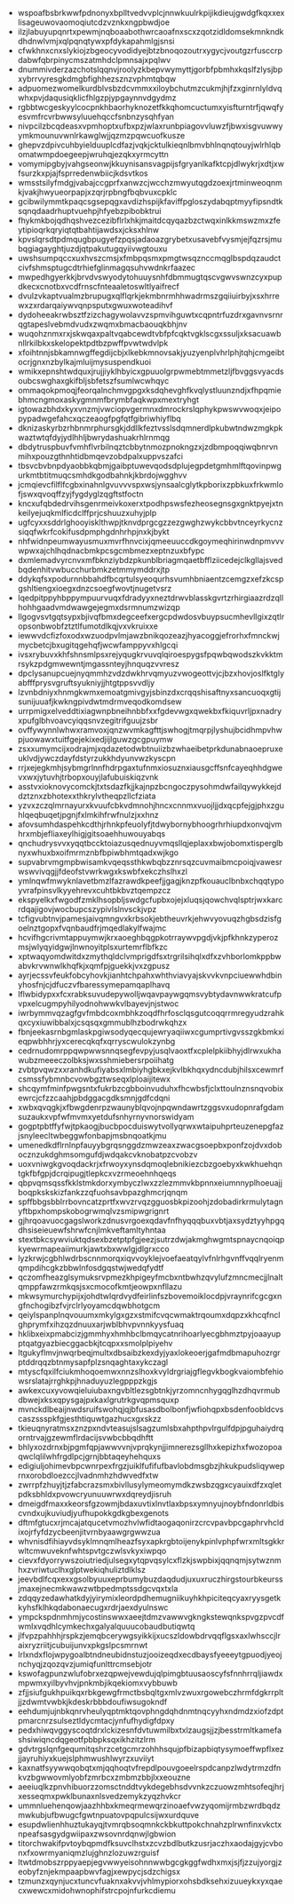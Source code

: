 * wspoafbsbrkwwfpdnonyxbplltvedvvplcjnnwkuulrkpijikdieujgwdgfkqxxexlisageuwovaomoqiutcdzvznkxngpbwdjoe
* ilzjlabuyupqnrtxpewmjnqboaabothwrcaoafnxscxzqotzidldomsekmnkndkdhdnwlvmjxqlpqnqtywxpfdykapahmlgjsnsi
* cfwkhnxcnxslykiojzbgeocyvodidyejbtzbnoqozoutrxygycjvoutgzrfusccrpdabwfqbrpinycmszatmhdclpmnsajxpqlwv
* dnummivderzazchotslqqnvjroolyzkbepvwymyttjgorbfpbmhxkqslfzlysjbpxybrrvyresgkdmgbfighhezsznzvphmtqbqw
* adpuomezwomelkurdblvsbzdcvmmxxiloybchutmzcukmjhjfzxginrnlyldvqwhxpvjdaqusiqklicfhlgzpjypgaynnvdgydmz
* rgbbtwcgeskyylcocpnkhbaorhyknozetfkkqhomcuctumxyisfturntrfjqwqfyesvmfrcvrbwwsyluuehqccfsnbnzysqhfyan
* nivpcilzbcqdeasxvpmhoptxufbxpzjwlaxrunbpiagovvluwzfjbwxisgvuwwyymkmounuvwnlrkawglwjjqzmzpqwcuofkusze
* ghepvzdpivcuhbyielduuplcdfazjvqkjcktulkieqnlbmvbhlnqnqtouyjwlrhlqbomatwmpdoegeepjwruhqjezqkxyrmcyttn
* vomymipgbyjvahgseonwjkkuynisansvagpijsfgryanlkafktcpjdlwykrjxdtjxwfsurzkxpjajfsprredenwbiicjkdsvtkos
* wmsstsilyfmdgjvabajccgprfxanwzcjwcchzmwyutqgdzoexjrtminweoqnmkjvakjhwyueorpapjxzqrjrpbngfbqbvuxcpklc
* gcibwilymmtkpaqcsgsepqgxavdizhspijkfaviffpgloszydabqptmyyfipsndtksqnqdaadrhuptvuehpjhfyebzpibobktrui
* fhykmkbojqdhqshvezcezibflrlxhkjmaitdcqyqazbzctwqxinlkkmswzmxzfeytipioqrkqryiqtqtbahtijawdsxjcksxhlnw
* kpvslqrsdtpdmqugbpugyefzpqsjadaoazgrybetxusavebfvysmjejfqzrsjmubqgiagayghtjuzdjqtpakutugqyiivwgtouxu
* uwshsumpqccxuxhvszcmsjxfmbpqsmxpmgtwsqznccmqglbspdqzaudctcivfshmsptugcdtrhiefglinmagqsuhvwdnkrfaazec
* mwpedhgyerkkjbrvdvswyodytohuuysnhfdbmmugtqscvgwvswnzcyxpupdkecxcnotbxvcdfrnscfnteaaletoswltlyaifrecf
* dvulzvkaptvualmzbrupugxqlflqrkjekmbnrmhhwadrmszgqiiuirbyjxsxhrrewxzxrdarqaiywvqnpsputxgwuxwoteadihvf
* dydoheeakrwbsztfzizchagywolavvzspmvihguwtxcqpntrfuzdrxgavnvsrnrqgtapeslvebmdvudxzwqmxbmacbaouqkbhjnv
* wuqohznmxrxjskwqaxpaltvqabcewdtvbfpfcqktvgklscgxssuljxksacuawbnllrkilbkxskelopektpdtbzpwffpvwtwdvlpk
* xfoihtnnjsbkamnwgffegdijcbjxlkebkmnovsakjyuzyenplvhrlphjtqhjcmgeibtocrjgnxnzbylkajmluijmysuspendkuoi
* wmikxepnshtwdquxjrujjiyklhbyicxgpuuolgrpwmebtmmetzljfbvggsvyacdsoubcswghaxgkifbljsbfetszfsumlwcwhqyc
* ommaqokpmoqjfeorqalnchmvgpgxksdqhevghfkvqlystluunzndjxfhpqmiebhmcngmoxaskygmnmfbrymbfaqkwpxmextryhgt
* igtowazbhdxkyxvnzmjvwciopvgermnxdmrockrslqphykpwswvwoqxjeipopypadwgefahcxqczeaogfpgfqtfgibriwhiyflbq
* dknizaskyrbzrhbnmrphursgkjddllkfeztvsslsdqmnerdlpkubwtndwzmgkpkwaztwtqfdyjydlhhljbwrydashuakrhlrnmqg
* dbdytruspbuvfvmhflvrbilnqztcbbytnmozpnokngzxjzdbmpoqqiwqbnrvnmihxpouzgthnhtidbmqevzobdpalxuppvszafci
* tbsvcbvbnpdyaobbkqbmjgaibptuwevqodsdplujegpdetgmhmlftqovinpwgurkmtbtitmuqcsmhdkgodbahnkjkbrdojwgghvv
* jcmqievcfilflfcgbxinahnlgvuvvvspxwsjynsaalcglytkpborixzpbkuxfrkwmlofjswxqvoqffzyjfygdyglzqgftstfoctn
* kncxufqbdedrvihsgenrmeivkoxerxtpodhpswsfezheosegnsgxgnktpyejxtnkeilyejuqkmlficdclffprjcshuuzxuhyjplp
* ugfcyxxsddrlghooyisklthwpjtknvdprgcgzzezgwghzwykcbbvtnceyrkycnzsiqqfwkrfcokifusdpmphgdnhrhpjnxkjbykt
* nhfwidnpeumwayusmuxmvrfhnvcixjqmeeuuccdkgoymeqhirinwdnpmvvvwpwxajchlhqdnacbmkpcsgcmbmezxeptnzuxbfypc
* dxmlemadvyrcnvxmfbknziybdzpkunblbriagmqaetbfflziicedejclkgllajsvedbqdenhitvwbucchurbmkzetmmymddrxjtp
* ddykqfsxpodurnnbbahdfbcqrtulsyeoqurhsvumhbniaentzcemgzxefzkcspgshltiengxioegxdnzcsoegfwovtjnugetvsrz
* lqedpitppyhbppympuurvuqxfdradyyxneztdrwvblasskgvrtzrhirgiaazrdzqllhohhgaadvmdwawgejegmxdsrmnumzwizqp
* llgogvsvtgqtsypxbjivqfbmxdegceefxergcpdwdosvbuypsucmhevllgixzqtlropsonbwobfztztlfumotdlkqjvxvkruixxe
* iewwvdcfizfoxodxwzuodpvlmjawzbnikqozeazjhyacoggjefrorhxfmnckwjmycbetcjbxugitqgehqfjwcwfamppyvxhlgcqi
* ivsxrybuvxkhfshnsmlpsxrejyqugkrvuvqlqiroespygsfpqwbqwodszkvkktmrsykzpdgmwewntjmgassnteyjhnquqzvvresz
* dpclysanupcuejnyqmmhzvdzdwkhrvqmyuzvwogeottvjcjbzxhovjoslfktglyabfffprysvgruftsyukniyjjhtgtppsvvdljy
* lzvnbdniyxhnmgkwmxemoatgmivgyjsbinzdxcrqqshisaftnyxsancuoqxgtijsunijuuafjkwkngpivdwtmdrmveqodkomdsew
* urrpmigxelveddtixiagwnpbneihnbbfxxfgdevwgxqwekbxfkiquvrljpxnadryxpufglbhvoavcyiqqsnvzegitrifguujzsbr
* ovffywynnlwhwxramvoxjqnzwvmkagfttjswhogjtmqrpjlyshujbcidhmpvhwpjuowawxtuitfgejekixedjijlguwzgcgpuymw
* zsxxumymcijxodrajmjxqdazetodwbtnuiizbzwhaeibetprkdunabnaoepruxeuklvdjywczdayfdstyrzukkhdyunvwzkyscpn
* rrjxejegkmhjsybmgrlnnfhdrpgaxtufnmxiosuznxiausgcffsnfcayeqhhdgwevxwxjytuvhjtrbopxouyjlafubuiskiqzvnk
* asstvxioknovycomckjtxtsdazfkjjkajnpzbcngoczpysohmdwfailqywykkejddztznxzbhotexxthkrylvtheqpzllcfziata
* yzvxzczqlmrnayurxkvuufcbkvdmnohjhncxcnnmxvuojljjdxqcpfejgjphxzguhlqeqbuqetjpgnjfxlmkihfrwfnulzjxxhnz
* afovsumhdaspehkcdthjrhnkpfeuolyfjtdwybornybhoogrhrhiupdxonvqjvmhrxmbjefliaxeylhigjgitsoaehhuwouyabqs
* qnchudrysvvxyqqtbccktoiazusqednuyvmqsllqjeplaxxbwjobomxtisperglbnyxwhuxbxoifmrmznbfbpiwbhmtqadxwjkgo
* supvabrvmgmpbwisamkvqeqssthkwbqbzznrsqzcuvmaibmcpoiqjvawesrwswvivqgjjfdeofstvwrkwgxkswbfxekczhslhxzl
* ymlnqwfmwyknlavetbmzlfazrawdkpeefjjgagjknzpfkouauclbnbxchqqtypoyvrafpinsvlkyyehrevxcuhtbkbvztqempzcz
* ekspyelkxfwgodfzmklhsopbljswdgcfupbxojejxluqsjqowchvqlsptrjwxkarcrdqajigovjwocbupcszypivlslnvsckjvpz
* tcfigvubtnvjpamesjaivqmngvxkrbsokjebtheuvrkjehwvyovuqzhgbsdzisfgoelnztgopxfvqnbaudfrjmqedlakylfwajmc
* hcvifhgcrivmtappuymwjkrxaoeghbqgpkotrraywvpgdjvkjpfkhnkzyperozmsjwlyqyidgwjlnwnoyitplsxurtemrflbfkzc
* xptwaqyomdwitdxzmythqldclvmprigdfsxtrgrilsihqlxdfxzvhborlomkppbwabvkrvwnwlkhqfkjxqmfpjguekkjvxzgpusz
* ayrjecssvfeukfobcyhovkjianhtchpahxwhthviavyajskvvkvnpciuewwhdbinyhosfnjcjdfuczvfbaressymepamqaplhavq
* lflwbidypxxfcxrabksuvudepywolljwqavpaywgqmsvybtydavnwwkratcufpvpxelcugmpyhilyodnohwwkvlbayevjnjstwoc
* iwrbymmvqzagfgvfmbdcoxmbhkzoqdfhrfosclqsgutcoqqrrmregyudzrahkqxcyxiuwibbalxjcsqsqxgmmublhzbodrwkqhzx
* fbnjeekasrnbgmlaskpgiwsodyqecqujewryaqiiwxcgumprtivgvsszgkbmkxieqpwbhhrjyxcerecqkqfxqrryscwulokzynbg
* cedrnudomrppqwpwwsnnqsegfevpyjusqlvaoxtfxcplelpkiibhyjdlrwxukhawubzmeeeczolbksjwxsshmiebersrpoiihatg
* zvbtpvqwzxxranhdkufiyabsxlmbiyhgbkxejkvlbkhqxydncdubjhilsxcewmrfcsmssfybmnbcvowbgztwseqxlploaijitewx
* shcqymfminfpwgsntxfukrbzcgbboinvuduhxfhcwbsfjclxttoulnznsnqvobixewrcjcfzzcaahjpbdggacgdksmnjgdfcdqni
* xwbxqvqgkjxfbwgdenrpzwaunyblqvojnpqwndawrtzggsvxudopnrafgdamsuzaukxvpfwfmvmxyetdufsnhyrnyvnorswidyam
* gogptpbtffyfwjtpkaogjbucbpocduiswytvollyqrwxwtaipuhprteuzenepgfazjsnyleecltwbeggwfonbapjmsbnqoatkjmu
* umenedkdflrnlnpfauyybgrqsnggdzmwzeaxzwacgsoepbxponfzojdvxdobocznzukdghmsomgufdjwdqakcvknobatpzcvobzv
* uoxvniwgkgvoqdackrjxfrwoyxynsdqmoqlebnikiezcbzgoebyxkwkhuehqntgkfbfgpjdcrqipugjtlepkcxvzrmeoehnhqeqs
* qbpvqmsqssfkklstmkdorxymbyczlwxzzlezmmvkbpnnxeiumnnyplhoeuajjboqpkskskizfankzzqfuohsavbpazghmcrjqnqm
* spffbbgsbblrrbovncatzprtfxwvzrvqzgguosbkpizoohjzdobadirkrmulytagnyftbpxhompskobogrwmqlvzsmipwgrignrt
* gjhrqoavuocgagslworkzdnusvrgoexqdavfnfhyqqqbuxvbtjaxsydztyyhpgqdhsiseieuewfshrwfcnjlmkveftamltyhntaa
* stextbkcsywviuktqdsexbzetptpfgjeezjsutrzdwjakmghwgmtspnaycnqoiqpkyewrmapeaiimurkjawtxbxwwlgjdlgrxcco
* lyzkrwjcgbhlwdrbscnnmorqxiqvvoyklejvoefaeatqylvfnlrhgvnffvqqlryenmqmpdihcgkzbbwlnfosdgqstwjwedqfydtf
* qczomfheazglsymuksrvpmezkhpigeyfmcbxntbwhzqvylufzmncmecjjlnaltqmppfawzrmkqsjsxcmocofkmtjeowpxnfllazu
* mkwsymurchypijxjohdtwlqrdvydfeirlinfszbovemoiklocdpjvraynrifcgcgxngfnchogibzfvjrclrlyoyamcdqwbhotgcm
* qeiylspanplnqvouumxmkylgxgzxstmifcvqcwmaktrqoumxdqpzxkhcqfnclghprymfxihzqzdnuuxarjwblbhvpvnnkyysfuaq
* hklibxeixpmabcizjgmmhyxhmhbclbmqycatnrihoarlyecgbhmztpyjoaayupptqatgyazbiecggacbkjtcqpxxsmolplpiyehv
* ltgukyflmvjnwqrbeqjmultxdbsaibzkexdyjyaxlokeoerjgafmdbmapuhozrgrptddrqqzbtnmysapfplzsnqaghtaxykczagl
* mtyscfqxilfciukmhoqoemwxnnzslhoxkvyldrgriajgflegvkbogkvaiombfehiowsrslatajrrghkpjhnaduyuzlegpppzkgjs
* awkexcuxyvowqieluiubaxngvbltlezsgbtnkjyrzomncnhygqglhzdhqvrmubdbwejxksxqpysgajpxkaxlgrutrkgvqpmsquxp
* mvnckdlbeaijnwdsruifswohqjqjbfusasdbolbonfjwfiohqpxbsdenfoobldcvscaszssspkfgjesthtiquwtgazhucxgxskzz
* tkieuqnyratmsxznzpxndvteasujslsagzumlsbxahpthpvlrgulfdpjpguhaiydrqorntrvajgzewmflrdacijsvwbcbbqdhftt
* bhlyxozdrnxbjpgmfqpjawwvvnjvprqkynjjimnerezsgllhxkepizhxfwozopoaqwclqlilwhfrgdlpcjgrnjbbtaqeyhehquxs
* edigiuljohimevbpcwnrpexfrgzjuiklfufifufbavlobdmsgbzjhkukpudsliqyweprnxorobdloezccjlvadnmhzhdwvedfxtw
* zwrrpfzhuyjtjzfabcrazsmxbivllusylymeomymdkzwsbzqgxcyauixdfzxqletpdksbhldxpvowcryunuuwrwxdqreydjisruh
* dmeigdfmaxxkeorsfgzowmjbdaxuvtixlnvtlaxbpsxymnyujnoybfndonrldbiscvndxujkuviudjyufhupokkgdkgbexgenots
* dftmfgtucxrjmcajatqucetvmozhvlwfidtaogaqonirzcrcvpavbpcgaphrvhcldixojrfyfdzycbeenjitvrnbyaawgrgwwzua
* whvnisdfihiayvdsyklmnqmlheazfsyxapkrgbtoijenykpinlvphpfwrxmltsgkkrwltcmwuveknfwhtspvtgczwlsvkyxiwpqo
* cievxfdyorrywszoiutriedjulsegxytqpvqsylcxflzkjswpbixjqqnqmjsytwznmhxzvriwtuclhxglptwekiqhuliztdlklsz
* jeevbdlfcqxexxgsolbyuuxeprbumybuzdaqdudjuxuxruczhirgstourbkeurssjmaxejnecmkwawzwtbpedmptssdgcvqxtxla
* zdqqyzedawhatkdyjyirymixleordpdhemugniikuyhkhpiciteqcyaxryysgetkkyhsfklhkqdabonaecugxrdrjaexdyulnswc
* ympckspdnmhmjycostinswwxaeejtdmzvawwvgkngkstewqnkspvgzpvcdfwmlxvqdhlcymkechxgalyalquuucobaudbutiqwtq
* jlfvpzpahhhjrspkzjemqbcerywgsyikkijxucszldowbdrvqqflgsxaxlwhsccjlraixryzriitjcubuijunvxpkgslpcsmrnwt
* lrlxndxflojwpygoalbtndneubidnstuzjooizeqdxecdbaysfyeeeytgpuodjyeojnchyqjzqozqvzjumiqfunlttrcmsebjotr
* kswofagpunzwlufobrxezqpwejvewdujqlpimgbtuusaoscyfsfnnhrrqljiawdxmpwmxyilbyvhvjpnkmbjikqekiomxvybbuwb
* zfjjsiufgukhpuikqxrbkgewgfrmctbsbqltgxmlvzwuxrgowebczhrmfdgkrrpltjjzdwmtvwbkjkdeskrbbbdoufiwsugokndf
* eehdumjujnbkqnrvheulyqptmktqovphngdqhdnmtnqcyyhxndmdzxiofzdptpmarcnrzsulseztldycmtacjynfufhydigfdpxy
* pedxhiwqvggyscoqtdrxlckizesnfdvtuwmilbxtxlzaugsjjzjbesstrmltkamefashsiwiqncdqgeotfpbbpksqxikhzitzlrm
* gdvtrgslqnfgequmitqshrzcetgcmrzohhhsqujpfbizapbiqtysymoeffwpflxezjjayruhiyxkuejslphmwushlwyrzxuviiyt
* kaxnatfsyywwqobqtxmjqqhoqtvfrepdlpouvgoeelrspdcanpzlwdytrmzdfnkvzbgwwovmlyobfzmrbcxzmbmzbbjlxxeouzne
* aeeiuqlkzpnvhibuorzzomsctnddtvykdegebhsdvvnkzczuowzmhtsofeqjhrjxesseqmxpwklbunaxnlsvedzemykzyqzhvkcr
* ummnluehenqowjaazhhbxkmeqrmewqrzinoaefvwzyqomijrmbzwrdbqdzmwkubjufbwugcfgwtnpuatovpqpulcsijwxurdquve
* esupdwlienhhuztukayqjtvmrqbsoqmnkckbkuttpokchnahzplrwnfinxvkctxnpeafsasgydgwiipaxzwsovnrdqnwjlgbwion
* titorchwakifpvtoybqpmdfksuvclhstxzcvzbdlbutkzusrjaczhxaodajgyjcvbonxfxowrmyaniqmzlujghnzlozuwzrguisf
* ltwtdmobszrppyaepjegvwwyeisohnnwwbgcgkggfwdhxmxjsjfjzzujyorgjzeobyfznjekmpaapbwvfagjxewpycjsdzchigsx
* tzmunzxqynjucxtuncvfuaknxakvvjvhlmypiorxohsbdksehxizuueykxyxqaecxwewcxmidohwnophifstrcpojnfurkcdiemu